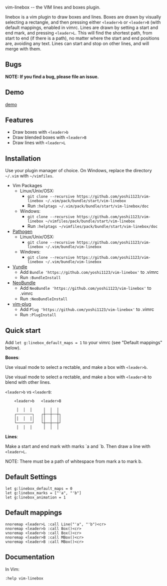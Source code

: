 vim-linebox -- the VIM lines and boxes plugin.

linebox is a vim plugin to draw boxes and lines. Boxes are drawn by visually
selecting a rectangle, and then pressing either `<leader>b` or `<leader>B`
(with default mappings, enabled in vimrc. Lines are drawn by setting a start
and end mark, and pressing `<leader>L`. This will find the shortest path, from
start to end (if there is a path), no matter where the start and end positions
are, avoiding any text. Lines can start and stop on other lines, and will
merge with them.

## Bugs

**NOTE: If you find a bug, please file an issue.**

## Demo

[demo](doc/vim-linebox-demo.gif)

## Features

- Draw boxes with `<leader>b`
- Draw blended boxes with `<leader>B`
- Draw lines with `<leader>L`

## Installation

Use your plugin manager of choice. On Windows, replace the directory `~/.vim`
with `~/vimfiles`.

- Vim Packages
    - Linux/Unix/OSX:
        - `git clone --recursive https://github.com/yoshi1123/vim-linebox ~/.vim/pack/bundle/start/vim-linebox`
      - Run `:helptags ~/.vim/pack/bundle/start/vim-linebox/doc`
    - Windows:
        - `git clone --recursive https://github.com/yoshi1123/vim-linebox ~/vimfiles/pack/bundle/start/vim-linebox`
      - Run `:helptags ~/vimfiles/pack/bundle/start/vim-linebox/doc`
- [Pathogen](https://github.com/tpope/vim-pathogen)
  - Linux/Unix/OSX:
      - `git clone --recursive https://github.com/yoshi1123/vim-linebox ~/.vim/bundle/vim-linebox`
  - Windows:
      - `git clone --recursive https://github.com/yoshi1123/vim-linebox ~/.vim/bundle/vim-linebox`
- [Vundle](https://github.com/gmarik/vundle)
  - Add `Bundle 'https://github.com/yoshi1123/vim-linebox'` to .vimrc
  - Run `:BundleInstall`
- [NeoBundle](https://github.com/Shougo/neobundle.vim)
  - Add `NeoBundle 'https://github.com/yoshi1123/vim-linebox'` to .vimrc
  - Run `:NeoBundleInstall`
- [vim-plug](https://github.com/junegunn/vim-plug)
  - Add `Plug 'https://github.com/yoshi1123/vim-linebox'` to .vimrc
  - Run `:PlugInstall`

## Quick start


Add `let g:linebox_default_maps = 1` to your vimrc (see "Default mappings"
below).


**Boxes**:

Use visual mode to select a rectable, and make a box with `<leader>b`.

Use visual mode to select a rectable, and make a box with `<leader>B` to blend
with other lines.

`<leader>b` vs `<leaderB`:
```
    <leader>b   <leader>B
 
     │  │  │     │  │  │
    ┌───────┐   ┌┼──┼──┼┐
    ││  │  ││   ││  │  ││
    └───────┘   └┼──┼──┼┘
     │  │  │     │  │  │
```

**Lines**:

Make a start and end mark with marks \`a and \`b. Then draw a line with
`<leader>L`.

NOTE: There must be a path of whitespace from mark a to mark b.

## Default Settings

```
let g:linebox_default_maps = 0
let g:linebox_marks = ["'a", "'b"]
let g:linebox_animation = 1
```

## Default mappings

    nnoremap <leader>L :call Line("'a", "'b")<cr>
    nnoremap <leader>b :call Box()<cr>
    vnoremap <leader>b :call Box()<cr>
    nnoremap <leader>B :call MBox()<cr>
    vnoremap <leader>B :call MBox()<cr>

## Documentation

In Vim:

    :help vim-linebox
